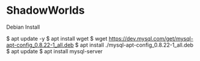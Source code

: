 # ShadowWorlds

Debian Install

$ apt update -y
$ apt install wget
$ wget https://dev.mysql.com/get/mysql-apt-config_0.8.22-1_all.deb
$ apt install ./mysql-apt-config_0.8.22-1_all.deb
$ apt update
$ apt install mysql-server
